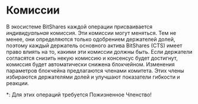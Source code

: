 # Комиссии

В экосистеме BitShares каждой операции присваивается *индивидуальная* комиссия. Эти комиссии могут меняться. Тем не менее, они определяются только одобрением держателей долей, поэтому каждый держатель основного актива BitShares (CTS) имеет право влиять на то, какими эти комиссии должны быть. Если держатели согласятся снизить некую комиссию и консенсус будет достигнут, комиссия будет автоматически снижена блокчейном. Изменения параметров блокчейна предлагаются членами комитета. Этих члены избираются держателями долей и улучшают показатели гибкости и реакции.

\*: Для этих операций требуется Пожизненное Членство!
